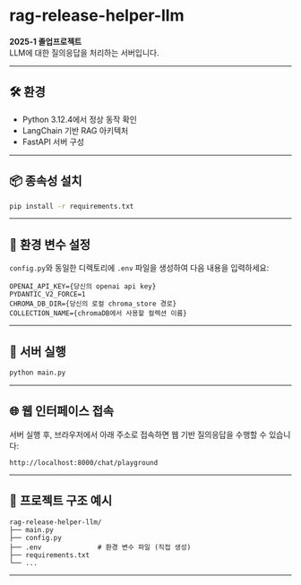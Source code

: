 # rag-release-helper-llm

**2025-1 졸업프로젝트**  
LLM에 대한 질의응답을 처리하는 서버입니다.

---

## 🛠 환경

- Python 3.12.4에서 정상 동작 확인
- LangChain 기반 RAG 아키텍처
- FastAPI 서버 구성

---

## 📦 종속성 설치

```bash
pip install -r requirements.txt
```

---

## 🔐 환경 변수 설정

`config.py`와 동일한 디렉토리에 `.env` 파일을 생성하여 다음 내용을 입력하세요:

```
OPENAI_API_KEY={당신의 openai api key}
PYDANTIC_V2_FORCE=1
CHROMA_DB_DIR={당신의 로컬 chroma_store 경로}
COLLECTION_NAME={chromaDB에서 사용할 컬렉션 이름}
```

---

## 🚀 서버 실행

```bash
python main.py
```

---

## 🌐 웹 인터페이스 접속

서버 실행 후, 브라우저에서 아래 주소로 접속하면 웹 기반 질의응답을 수행할 수 있습니다:

```
http://localhost:8000/chat/playground
```

---

## 📁 프로젝트 구조 예시

```
rag-release-helper-llm/
├── main.py
├── config.py
├── .env              # 환경 변수 파일 (직접 생성)
├── requirements.txt
└── ...
```

---

